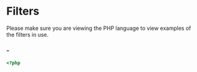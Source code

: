 # Filters #

<aside class="notice">
Please make sure you are viewing the PHP language to view examples of the filters in use.
</aside>

### - ###

```php
<?php

```